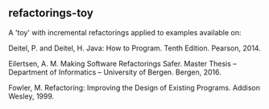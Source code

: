 ## refactorings-toy

A 'toy' with incremental refactorings applied to examples available on:

Deitel, P. and Deitel, H. Java: How to Program. Tenth Edition. Pearson, 2014.

Eilertsen, A. M. Making Software Refactorings Safer. Master Thesis – Department of Informatics – University of Bergen. Bergen, 2016.

Fowler, M. Refactoring: Improving the Design of Existing Programs. Addison Wesley, 1999.
